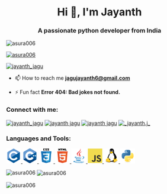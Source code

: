 <h1 align="center">Hi 👋, I'm Jayanth</h1>
<h3 align="center">A passionate python developer from India</h3>

<p align="left"> <img src="https://komarev.com/ghpvc/?username=asura006&label=Profile%20views&color=0e75b6&style=flat" alt="asura006" /> </p>

<p align="left"> <a href="https://github.com/ryo-ma/github-profile-trophy"><img src="https://github-profile-trophy.vercel.app/?username=asura006" alt="asura006" /></a> </p>

<p align="left"> <a href="https://twitter.com/jayanth_jagu" target="blank"><img src="https://img.shields.io/twitter/follow/jayanth_jagu?logo=twitter&style=for-the-badge" alt="jayanth_jagu" /></a> </p>

- 📫 How to reach me **jagujayanth6@gmail.com**

- ⚡ Fun fact **Error 404: Bad jokes not found.**

<h3 align="left">Connect with me:</h3>
<p align="left">
<a href="https://twitter.com/jayanth_jagu" target="blank"><img align="center" src="https://raw.githubusercontent.com/rahuldkjain/github-profile-readme-generator/master/src/images/icons/Social/twitter.svg" alt="jayanth_jagu" height="30" width="40" /></a>
<a href="https://linkedin.com/in/jayanth jagu" target="blank"><img align="center" src="https://raw.githubusercontent.com/rahuldkjain/github-profile-readme-generator/master/src/images/icons/Social/linked-in-alt.svg" alt="jayanth jagu" height="30" width="40" /></a>
<a href="https://fb.com/jayanth jagu" target="blank"><img align="center" src="https://raw.githubusercontent.com/rahuldkjain/github-profile-readme-generator/master/src/images/icons/Social/facebook.svg" alt="jayanth jagu" height="30" width="40" /></a>
<a href="https://instagram.com/_jayanth.j_" target="blank"><img align="center" src="https://raw.githubusercontent.com/rahuldkjain/github-profile-readme-generator/master/src/images/icons/Social/instagram.svg" alt="_jayanth.j_" height="30" width="40" /></a>
</p>

<h3 align="left">Languages and Tools:</h3>
<p align="left"> <a href="https://www.cprogramming.com/" target="_blank" rel="noreferrer"> <img src="https://raw.githubusercontent.com/devicons/devicon/master/icons/c/c-original.svg" alt="c" width="40" height="40"/> </a> <a href="https://www.w3schools.com/cpp/" target="_blank" rel="noreferrer"> <img src="https://raw.githubusercontent.com/devicons/devicon/master/icons/cplusplus/cplusplus-original.svg" alt="cplusplus" width="40" height="40"/> </a> <a href="https://www.w3schools.com/css/" target="_blank" rel="noreferrer"> <img src="https://raw.githubusercontent.com/devicons/devicon/master/icons/css3/css3-original-wordmark.svg" alt="css3" width="40" height="40"/> </a> <a href="https://www.w3.org/html/" target="_blank" rel="noreferrer"> <img src="https://raw.githubusercontent.com/devicons/devicon/master/icons/html5/html5-original-wordmark.svg" alt="html5" width="40" height="40"/> </a> <a href="https://www.java.com" target="_blank" rel="noreferrer"> <img src="https://raw.githubusercontent.com/devicons/devicon/master/icons/java/java-original.svg" alt="java" width="40" height="40"/> </a> <a href="https://developer.mozilla.org/en-US/docs/Web/JavaScript" target="_blank" rel="noreferrer"> <img src="https://raw.githubusercontent.com/devicons/devicon/master/icons/javascript/javascript-original.svg" alt="javascript" width="40" height="40"/> </a> <a href="https://www.linux.org/" target="_blank" rel="noreferrer"> <img src="https://raw.githubusercontent.com/devicons/devicon/master/icons/linux/linux-original.svg" alt="linux" width="40" height="40"/> </a> <a href="https://www.python.org" target="_blank" rel="noreferrer"> <img src="https://raw.githubusercontent.com/devicons/devicon/master/icons/python/python-original.svg" alt="python" width="40" height="40"/> </a> </p>

<p><img align="left" src="https://github-readme-stats.vercel.app/api/top-langs?username=asura006&show_icons=true&locale=en&layout=compact" alt="asura006" /></p>

<p>&nbsp;<img align="center" src="https://github-readme-stats.vercel.app/api?username=asura006&show_icons=true&locale=en" alt="asura006" /></p>

<p><img align="center" src="https://github-readme-streak-stats.herokuapp.com/?user=asura006&" alt="asura006" /></p>
